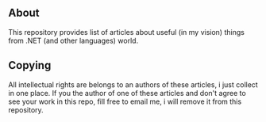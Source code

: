 About
----
This repository provides list of articles about useful (in my vision) things from .NET (and other languages) world.

Copying
-----
All intellectual rights are belongs to an authors of these articles, i just collect in one place. If you the author of one of these articles and don't agree to see your work in this repo, fill free to email me, i will remove it from this repository.
